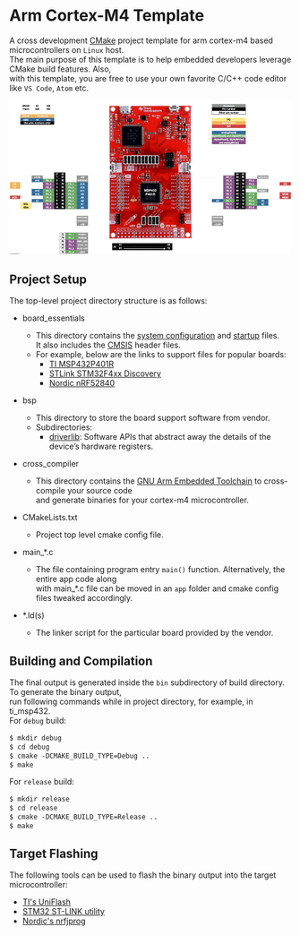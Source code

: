 # Arm Cortex-M4 Template
A cross development [CMake](https://cmake.org/) project template for arm cortex-m4 based microcontrollers on `Linux` host.  
The main purpose of this template is to help embedded developers leverage CMake build features. Also,   
with this template, you are free to use your own favorite C/C++ code editor like `VS Code`, `Atom` etc.

![msp432p401r pinout](MSP432-Pinout.png)

## Project Setup
The top-level project directory structure is as follows:  

+ board_essentials
    - This directory contains the [system configuration](https://www.keil.com/pack/doc/CMSIS/Core/html/system_c_pg.html) and [startup](https://www.keil.com/pack/doc/CMSIS/Core/html/startup_c_pg.html) files.  
    It also includes the [CMSIS](https://www.keil.com/pack/doc/CMSIS/Core/html/index.html) header files. 
    - For example, below are the links to support files for popular boards:
        -  [TI MSP432P401R](http://software-dl.ti.com/msp430/msp430_public_sw/mcu/msp430/MSP432GCC/latest/index_FDS.html)
        -  [STLink STM32F4xx Discovery](https://github.com/charleskorn/stm32f4-project-template/tree/master/lib/stm32f4xx)
        -   [Nordic nRF52840](https://www.nordicsemi.com/Software-and-tools/Development-Tools/nRF-MDK/Download#infotabs)

+ bsp
    - This directory to store the board support software from vendor. 
    - Subdirectories:
        -  [driverlib](https://www.ti.com/tool/MSPDRIVERLIB): Software APIs that abstract away the details of the device’s hardware registers.

+ cross_compiler
    - This directory contains the [GNU Arm Embedded Toolchain](https://developer.arm.com/tools-and-software/open-source-software/developer-tools/gnu-toolchain/gnu-rm) to cross-compile your source code  
    and generate binaries for your cortex-m4 microcontroller.

+ CMakeLists.txt
    - Project top level cmake config file.

+ main_*.c
    - The file containing program entry `main()` function. Alternatively, the entire app code along  
    with main_*.c file can be moved in an `app` folder and cmake config files tweaked accordingly.

+ *.ld(s)
    - The linker script for the particular board provided by the vendor.

## Building and Compilation
The final output is generated inside the `bin` subdirectory of build directory. To generate the binary output,  
run following commands while in project directory, for example, in ti_msp432.  
For `debug` build:
```
$ mkdir debug
$ cd debug
$ cmake -DCMAKE_BUILD_TYPE=Debug ..
$ make
```
For `release` build:
```
$ mkdir release
$ cd release
$ cmake -DCMAKE_BUILD_TYPE=Release ..
$ make
```

## Target Flashing
The following tools can be used to flash the binary output into the target microcontroller:  
+ [TI's UniFlash](https://www.ti.com/tool/UNIFLASH)
+ [STM32 ST-LINK utility](https://www.st.com/en/development-tools/stsw-link004.html)
+ [Nordic's nrfjprog](https://www.nordicsemi.com/Software-and-tools/Development-Tools/nRF-Command-Line-Tools#infotabs)


